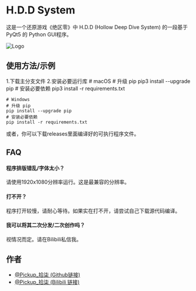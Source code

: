 
# H.D.D System

这是一个还原游戏《绝区零》中 H.D.D (Hollow Deep Dive System) 的一段基于 PyQt5 的 Python GUI程序。





![Logo](https://i.postimg.cc/4yfbFfGC/H-D-D.png)


## 使用方法/示例
1.下载主分支文件
2.安装必要运行库
    # macOS
    # 升级 pip
    pip3 install --upgrade pip
    # 安装必要依赖
    pip3 install -r requirements.txt
    
    # Windows
    # 升级 pip
    pip install --upgrade pip
    # 安装必要依赖
    pip install -r requirements.txt



或者，你可以下载releases里面编译好的可执行程序文件。
## FAQ

#### 程序排版错乱/字体太小？
请使用1920x1080分辨率运行。这是最兼容的分辨率。

#### 打不开？

程序打开较慢，请耐心等待。如果实在打不开，请尝试自己下载源代码编译。

#### 我可以将其二次分发/二次创作吗？

视情况而定。请在Bilibili私信我。


## 作者

- [@Pickup_拾柒 (Github链接)](https://github.com/PPicku)
- [@Pickup_拾柒 (Bilibili 链接)](https://space.bilibili.com/1638525867)

